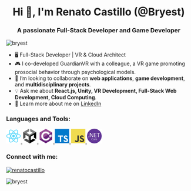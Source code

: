 <h1 align="center">Hi 👋, I'm Renato Castillo (@Bryest)</h1>
<h3 align="center">A passionate Full-Stack Developer and Game Developer</h3>

<p align="left"> <img src="https://komarev.com/ghpvc/?username=bryest&label=Profile%20views&color=0e75b6&style=flat" alt="bryest" /> </p>

- 🖥️ Full-Stack Developer | VR & Cloud Architect
- 🎮 I co-developed GuardianVR with a colleague, a VR game promoting prosocial behavior through psychological models.
- 🤝 I’m looking to collaborate on **web applications**, **game development**, and **multidisciplinary projects**.
- 💡 Ask me about **React.js, Unity, VR Development, Full-Stack Web Development, Cloud Computing**.
- 📝 Learn more about me on [LinkedIn](https://www.linkedin.com/in/renato-castillo-a294a915a/)

<h3 align="left">Languages and Tools:</h3>
<p align="left">
<a href="https://reactjs.org/" target="_blank" rel="noreferrer"> 
  <img src="https://raw.githubusercontent.com/devicons/devicon/master/icons/react/react-original.svg" alt="react" width="40" height="40"/> 
</a> 
<a href="https://unity.com/" target="_blank" rel="noreferrer"> 
  <img src="https://raw.githubusercontent.com/devicons/devicon/master/icons/unity/unity-original.svg" alt="unity" width="40" height="40"/> 
</a>
<a href="https://learn.microsoft.com/en-us/dotnet/csharp/" target="_blank" rel="noreferrer"> 
  <img src="https://raw.githubusercontent.com/devicons/devicon/master/icons/csharp/csharp-original.svg" alt="csharp" width="40" height="40"/> 
</a>
<a href="https://www.typescriptlang.org/" target="_blank" rel="noreferrer"> 
  <img src="https://raw.githubusercontent.com/devicons/devicon/master/icons/typescript/typescript-original.svg" alt="typescript" width="40" height="40"/> 
</a>
<a href="https://developer.mozilla.org/en-US/docs/Web/JavaScript" target="_blank" rel="noreferrer"> 
  <img src="https://raw.githubusercontent.com/devicons/devicon/master/icons/javascript/javascript-original.svg" alt="javascript" width="40" height="40"/> 
</a>
<a href="https://dotnet.microsoft.com/" target="_blank" rel="noreferrer"> 
  <img src="https://raw.githubusercontent.com/devicons/devicon/master/icons/dotnetcore/dotnetcore-original.svg" alt=".NET" width="40" height="40"/> 
</a>
</p>

<h3 align="left">Connect with me:</h3>
<p align="left">
<a href="[https://linkedin.com/in/renatocastillo](https://www.linkedin.com/in/renato-castillo-a294a915a/)" target="blank">
  <img align="center" src="https://raw.githubusercontent.com/rahuldkjain/github-profile-readme-generator/master/src/images/icons/Social/linked-in-alt.svg" alt="renatocastillo" height="30" width="40" />
</a>
</p>

<p><img align="left" src="https://github-readme-stats.vercel.app/api/top-langs?username=bryest&show_icons=true&locale=en&layout=compact" alt="bryest" /></p>
